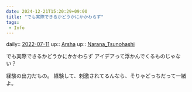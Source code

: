 ```yaml
---
date: 2024-12-21T15:20:29+09:00
title: "でも実際できるかどうかにかかわらず"
tags:
 - Info
---
```


daily:: [2022-07-11](Daily_Note/2022-07-11.md)
up:: [Arsha](../Bar/Novel/Nacaria/Arsha.md)
up:: [Narana_Tsunohashi](../Bar/Novel/Nacaria/Narana_Tsunohashi.md)

でも実際できるかどうかにかかわらず
アイデアって浮かんでくるものじゃない？

経験の出力だもの。
経験して、刺激されてるんなら、そりゃどっちだって一緒よ。